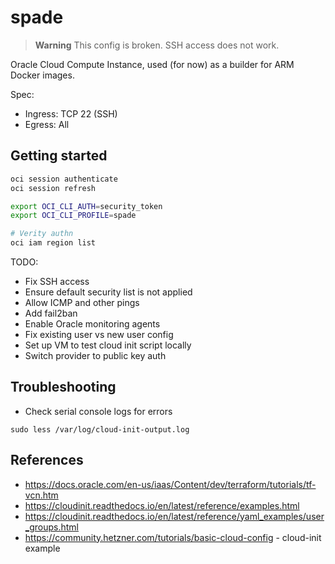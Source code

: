 # spade

> **Warning**
> This config is broken. SSH access does not work.

Oracle Cloud Compute Instance, used (for now) as a builder for ARM Docker images.

Spec:

- Ingress: TCP 22 (SSH)
- Egress: All

## Getting started

```sh
oci session authenticate
oci session refresh

export OCI_CLI_AUTH=security_token
export OCI_CLI_PROFILE=spade

# Verity authn
oci iam region list
```

TODO:

- Fix SSH access
- Ensure default security list is not applied
- Allow ICMP and other pings
- Add fail2ban
- Enable Oracle monitoring agents
- Fix existing user vs new user config
- Set up VM to test cloud init script locally
- Switch provider to public key auth 

## Troubleshooting

- Check serial console logs for errors

```
sudo less /var/log/cloud-init-output.log
```

## References

- https://docs.oracle.com/en-us/iaas/Content/dev/terraform/tutorials/tf-vcn.htm
- https://cloudinit.readthedocs.io/en/latest/reference/examples.html
- https://cloudinit.readthedocs.io/en/latest/reference/yaml_examples/user_groups.html
- https://community.hetzner.com/tutorials/basic-cloud-config - cloud-init example

